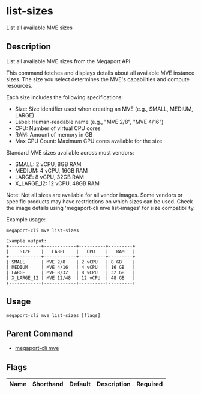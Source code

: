 # list-sizes

List all available MVE sizes

## Description

List all available MVE sizes from the Megaport API.

This command fetches and displays details about all available MVE instance sizes.
The size you select determines the MVE's capabilities and compute resources.

Each size includes the following specifications:
- Size: Size identifier used when creating an MVE (e.g., SMALL, MEDIUM, LARGE)
- Label: Human-readable name (e.g., "MVE 2/8", "MVE 4/16")
- CPU: Number of virtual CPU cores
- RAM: Amount of memory in GB
- Max CPU Count: Maximum CPU cores available for the size

Standard MVE sizes available across most vendors:
- SMALL: 2 vCPU, 8GB RAM
- MEDIUM: 4 vCPU, 16GB RAM
- LARGE: 8 vCPU, 32GB RAM
- X_LARGE_12: 12 vCPU, 48GB RAM

Note: Not all sizes are available for all vendor images. Some vendors or specific
products may have restrictions on which sizes can be used. Check the image details
using 'megaport-cli mve list-images' for size compatibility.

Example usage:

```
megaport-cli mve list-sizes

Example output:
+------------+------------+----------+---------+
|    SIZE    |   LABEL    |   CPU    |   RAM   |
+------------+------------+----------+---------+
| SMALL      | MVE 2/8    | 2 vCPU   | 8 GB    |
| MEDIUM     | MVE 4/16   | 4 vCPU   | 16 GB   |
| LARGE      | MVE 8/32   | 8 vCPU   | 32 GB   |
| X_LARGE_12 | MVE 12/48  | 12 vCPU  | 48 GB   |
+------------+------------+----------+---------+

```


## Usage

```
megaport-cli mve list-sizes [flags]
```



## Parent Command

* [megaport-cli mve](megaport-cli_mve.md)




## Flags

| Name | Shorthand | Default | Description | Required |
|------|-----------|---------|-------------|----------|



